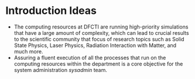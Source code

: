# Introduction Ideas

- The computing resources at DFCTI are running high-priority simulations that have a large amount of complexity, which can lead to crucial results to the scientific community that focus of research topics such as Solid State Physics, Laser Physics, Radiation Interaction with Matter, and much more.
- Assuring a fluent execution of all the processes that run on the computing resources within the department is a core objective for the system administration *sysadmin* team.
